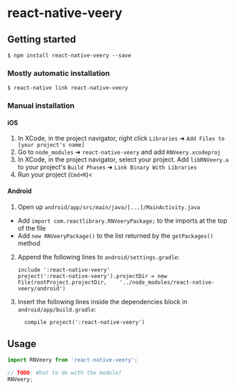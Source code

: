 
# react-native-veery

## Getting started

`$ npm install react-native-veery --save`

### Mostly automatic installation

`$ react-native link react-native-veery`

### Manual installation


#### iOS

1. In XCode, in the project navigator, right click `Libraries` ➜ `Add Files to [your project's name]`
2. Go to `node_modules` ➜ `react-native-veery` and add `RNVeery.xcodeproj`
3. In XCode, in the project navigator, select your project. Add `libRNVeery.a` to your project's `Build Phases` ➜ `Link Binary With Libraries`
4. Run your project (`Cmd+R`)<

#### Android

1. Open up `android/app/src/main/java/[...]/MainActivity.java`
  - Add `import com.reactlibrary.RNVeeryPackage;` to the imports at the top of the file
  - Add `new RNVeeryPackage()` to the list returned by the `getPackages()` method
2. Append the following lines to `android/settings.gradle`:
  	```
  	include ':react-native-veery'
  	project(':react-native-veery').projectDir = new File(rootProject.projectDir, 	'../node_modules/react-native-veery/android')
  	```
3. Insert the following lines inside the dependencies block in `android/app/build.gradle`:
  	```
      compile project(':react-native-veery')
  	```


## Usage
```javascript
import RNVeery from 'react-native-veery';

// TODO: What to do with the module?
RNVeery;
```
  